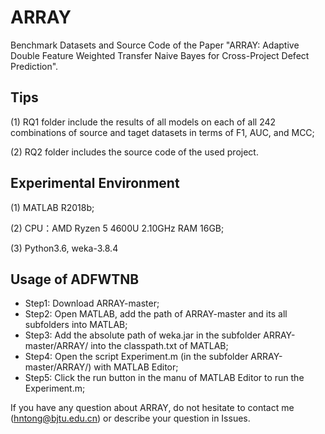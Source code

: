 # ARRAY

Benchmark Datasets and Source Code of the Paper "ARRAY: Adaptive Double Feature Weighted Transfer Naive Bayes for Cross-Project Defect Prediction".

## Tips
(1) RQ1 folder include the results of all models on each of all 242 combinations of source and taget datasets in terms of F1, AUC, and MCC;

(2) RQ2 folder includes the source code of the used project.

## Experimental Environment
(1) MATLAB R2018b;

(2) CPU：AMD Ryzen 5 4600U 2.10GHz  RAM 16GB;

(3) Python3.6, weka-3.8.4

## Usage of ADFWTNB
- Step1: Download ARRAY-master;
- Step2: Open MATLAB, add the path of ARRAY-master and its all subfolders into MATLAB;
- Step3: Add the absolute path of weka.jar in the subfolder ARRAY-master/ARRAY/ into the classpath.txt of MATLAB;
- Step4: Open the script Experiment.m (in the subfolder ARRAY-master/ARRAY/) with MATLAB Editor;
- Step5: Click the run button in the manu of MATLAB Editor to run the Experiment.m; 


If you have any question about ARRAY, do not hesitate to contact me (hntong@bjtu.edu.cn) or describe your question in Issues.
